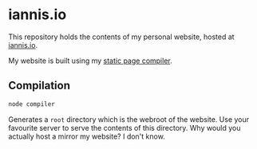 # iannis.io

This repository holds the contents of my personal website, hosted at
[iannis.io](https://iannis.io).

My website is built using my
[static page compiler](https://github.com/iannisdezwart/page-compiler).

## Compilation

```sh
node compiler
```

Generates a `root` directory which is the webroot of the website.
Use your favourite server to serve the contents of this directory.
Why would you actually host a mirror my website? I don't know.